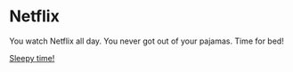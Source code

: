 # Netflix
You watch Netflix all day.  You never got out of your pajamas.  Time for bed!

[Sleepy time!](alarm.md)